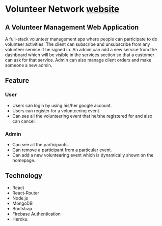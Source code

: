 
# Volunteer Network [website](https://volunteer-network-tareque.web.app/)
## A Volunteer Management  Web Application
A full-stack volunteer management app where people can participate to do volunteer activities. The client can subscribe and unsubscribe from any volunteer service if he signed in.  An admin can add a new service from the dashboard which will be visible in the services section so that a customer can ask for that service.  Admin can also manage client orders and make someone a new admin.

## Feature
 ### User
 - Users can login by using his/her google account.
 - Users can register for a volunteering event.
 - Can see all the volunteering event that he/she registered for and also can cancel.
 
 ### Admin 
 - Can see all the participants.
 - Can remove a participant from a particular event.
 - Can add a new volunteering event which is dynamically shown on the homepage.

## Technology
 - React 
 - React-Router
 - Node.js
 - MongoDB
 - Bootstrap
 - Firebase Authentication
 - Heroku.




